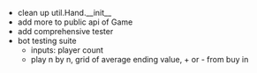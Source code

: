- clean up util.Hand.\_\_init\_\_
- add more to public api of Game
- add comprehensive tester
- bot testing suite
	- inputs: player count
	- play n by n, grid of average ending value, + or - from buy in
